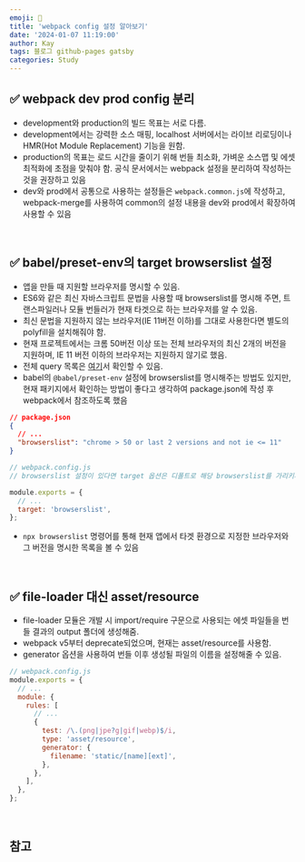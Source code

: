 ```yaml
---
emoji: 👋
title: 'webpack config 설정 알아보기'
date: '2024-01-07 11:19:00'
author: Kay
tags: 블로그 github-pages gatsby
categories: Study
---
```


## ✅ webpack dev prod config 분리

- development와 production의 빌드 목표는 서로 다름.
- development에서는 강력한 소스 매핑, localhost 서버에서는 라이브 리로딩이나 HMR(Hot Module Replacement) 기능을 원함.
- production의 목표는 로드 시간을 줄이기 위해 번들 최소화, 가벼운 소스맵 및 에셋 최적화에 초점을 맞춰야 함. 공식 문서에서는 webpack 설정을 분리하여 작성하는 것을 권장하고 있음
- dev와 prod에서 공통으로 사용하는 설정들은 `webpack.common.js`에 작성하고, webpack-merge를 사용하여 common의 설정 내용을 dev와 prod에서 확장하여 사용할 수 있음

<br>

## ✅ babel/preset-env의 target browserslist 설정

- 앱을 만들 때 지원할 브라우저를 명시할 수 있음.
- ES6와 같은 최신 자바스크립트 문법을 사용할 때 browserslist를 명시해 주면, 트랜스파일러나 모듈 번들러가 현재 타겟으로 하는 브라우저를 알 수 있음.
- 최신 문법을 지원하지 않는 브라우저(IE 11버전 이하)를 그대로 사용한다면 별도의 polyfill을 설치해줘야 함.
- 현재 프로젝트에서는 크롬 50버전 이상 또는 전체 브라우저의 최신 2개의 버전을 지원하며, IE 11 버전 이하의 브라우저는 지원하지 않기로 했음.
- 전체 query 목록은 [여기](https://github.com/browserslist/browserslist#queries)서 확인할 수 있음.
- babel의 `@babel/preset-env` 설정에 browserslist를 명시해주는 방법도 있지만, 현재 패키지에서 확인하는 방법이 좋다고 생각하여 package.json에 작성 후 webpack에서 참조하도록 했음

```json
// package.json
{
  // ...
  "browserslist": "chrome > 50 or last 2 versions and not ie <= 11"
}
```

```js
// webpack.config.js
// browserslist 설정이 있다면 target 옵션은 디폴트로 해당 browserslist를 가리키게 됨.

module.exports = {
  // ...
  target: 'browserslist',
};
```

- `npx browserslist` 명령어를 통해 현재 앱에서 타겟 환경으로 지정한 브라우저와 그 버전을 명시한 목록을 볼 수 있음

<br>

## ✅ file-loader 대신 asset/resource

- file-loader 모듈은 개발 시 import/require 구문으로 사용되는 에셋 파일들을 번들 결과의 output 폴더에 생성해줌.
- webpack v5부터 deprecate되었으며, 현재는 asset/resource를 사용함.
- generator 옵션을 사용하여 번들 이후 생성될 파일의 이름을 설정해줄 수 있음.

```js
// webpack.config.js
module.exports = {
  // ...
  module: {
    rules: [
      // ...
      {
        test: /\.(png|jpe?g|gif|webp)$/i,
        type: 'asset/resource',
        generator: {
          filename: 'static/[name][ext]',
        },
      },
    ],
  },
};
```

<br>

## 참고

```toc

```
